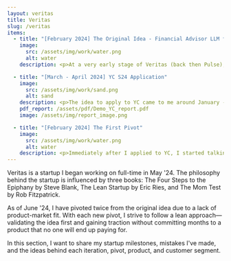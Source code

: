 ```yaml
---
layout: veritas
title: Veritas
slug: /veritas
items:
  - title: "[February 2024] The Original Idea - Financial Advisor LLM for Retail Investors"
    image:
      src: /assets/img/work/water.png
      alt: water
    description: <p>At a very early stage of Veritas (back then Pulse), I concluded that general-purpose LLMs were not great at answering domain-specific questions and accessing niche information online. In my view, the future lay in fine-tuning/retraining on data from specific tasks, rather than on scraped data from all over the Internet.</p> <p>Since I was mainly interested in Quant Finance, I started testing open-source models to see how they'd answer questions on portfolio allocation, stochastic modeling, finance/economic theories, trading considerations, and more. As expected, the results were too generic and lacked good references. My initial idea was to build an AI financial advisor by simply taking an open-source LLM and fine-tuning it using relevant websites, books, forums, and articles.</p> <p>I started by using Alpaca LoRA 4-bit and quickly noticed some performance issues and hallucinations when using the 7B model. Using LoRA outside of Alpaca seemed like a lot of friction back then. Alpaca was not as good as GPT-4 or Mistral's large model. I met someone who recommended using RAG (Retrieval Augmented Generation) with AnythingLLM to quickly eliminate any product risk. AnythingLLM is a nice UI where a user can emulate a domain-specific database by uploading PDFs, text files, etc., which the model of your choice will refer to in the answers.</p> <p>Now that the product risk had been removed, the billion-dollar question was if there was a market for it...</p>

  - title: "[March - April 2024] YC S24 Application"
    image:
      src: /assets/img/work/sand.png
      alt: sand
    description: <p>The idea to apply to YC came to me around January - February 2024, and luckily, I had plenty of time to prepare before the deadline. Knowing the challenges of startups, my first priority was to find the right cofounder. Despite tapping into my network, changing cities frequently meant I didn't know many technical people in Austin.</p> <p>While long-distance collaboration can work, I felt that in-person interactions were crucial for a startup's success. Many of my friends faced legal constraints due to visas and permits, and those without such issues were hesitant to join a venture without proven market fit.</p> <p>I didn't give up and registered on the YC co-founder matching platform, starting to "date" potential co-founders here in Austin. Soon after, I found a solid CTO, and we began working together. We brainstormed different ideas, read case studies, shared insights into LLMs, focusing on finding an "acute and frequent" problem.</p> <p>Among many case studies, I remember reading about <a href="https://www.news.aakashg.com/p/rocket-plus-truebill">Truebill's story</a>, thinking that their idea was genius and simple—cancel useless subscriptions and/or negotiate new rates. I got super inspired by this and immediately suggested we build Truebill for financial products. Asset managers charge investors a monthly "subscription" for investing in their product, also known as a management fee. The idea was to look into your portfolio (multiple investment accounts), analyze how much you're paying for an ETF/Mutual Fund, and recommend the most similar product at a lower cost.</p> <p>Our prototype collected your investment data through Excel/Plaid and provided an actionable report showing if you're overpaying for a given category. Think of the S&P 500 index; the most liquid S&P 500 ETF is SPY, which charges you 0.09%. There is an alternative four times cheaper—SPLG, a tracking index ETF by State Street that charges 0.02%. Both ETFs perform the exact same function, and even though SPLG is less liquid, it shouldn't matter if you're investing long-term. Thus, there is a clear, cost-effective solution to your problem.</p> <p>A few weeks before the application deadline, I realized that the partnership with the CTO was not working out, so I decided to build the prototype myself and apply solo. I quickly developed an MVP in three weeks and even added a custom-made chatbot to follow up on the recommendations. The pipeline was &quot;share your holdings -&gt; get a report showing how much you can save -&gt; follow up on the recommendations with an AI chatbot.&quot; The demo worked well, and <a href= "https://www.youtube.com/watch?v=AmulLoHprgk">I recorded a 3-minute video for YC</a> and sent my application. </p>
    pdf_report: /assets/pdf/Demo_YC_report.pdf
    image: /assets/img/report_image.png

  - title: "[February 2024] The First Pivot"
    image:
      src: /assets/img/work/water.png
      alt: water
    description: <p>Immediately after I applied to YC, I started talking to customers (should've done it the other way around). I desperately wanted to validate the market for what I believed was an acute problem. Who doesn’t want to cut costs in their portfolios?</p><p>Following Steve Blank’s approach, my initial hypothesis was that DIY investors with high savings rates often don't know if they are investing in the cheapest and best-performing products for their strategy. This could be due to Google SEO, lack of time to research each fund, inability to receive financial advice, and too much friction on fund comparison websites. I also tested my market on account aggregation, assuming investors struggle to manage multiple accounts separately. Thus, the customer discovery began.</p><p>Initially, I spoke with people I knew well and paid little attention to segmenting my audience—a mistake. In the first week, I had 40 conversations with a "diverse" group -  DIY investors, those not investing in the market, employees with compliance restrictions, people near retirement, and those outsourcing their financial journey to a CFP/FA. My interview notebook became a mess with conflicting opinions, making it hard to find a clear signal.</p><p>The interview process was too formal as I followed Steve Blank’s book. After reading The Mom Test, I made the conversations more casual. A formal interview setup made customers feel too rigid and uncomfortable. I developed a better interview structure by looking for anchors, pain points, asking open-ended questions, and seeking specific past examples. I stopped wasting time on people who opened with “I don’t invest in the market.” It was hard for my ego to accept that not everyone needed my service, but I learned to focus on those who did. I began ending meetups quickly if it was clear the person didn’t have the problem I was addressing.</p><p>After the first week, I came across a YC video and decided to segment the market more precisely since I wasn’t making progress. Every conversation felt lukewarm. PMF should feel like stepping on a landmine. “Find the customer with their hair on fire and offer them a brick to put it out.”</p><p>I identified that 35-45-year-old FIRE DIY investors from tech would likely be interested. Since I didn't know anyone in this category, I started connecting with people on LinkedIn, using InMails and short intros to secure video chats on Zoom. My conversion ratio was less than 0.5%, which felt disheartening. Out of 400 messages, only two people talked to me, one of whom wanted to be a cofounder. That didn’t feel right, so I started DMing relevant people from subreddits. I created an AI chatbot to scrape subreddits, verify users, and check for real issues with management fees and aggregation. Out of 300 messages and 60+ textual conversations, only one person hopped on a call. I had good chats with people on Reddit but heavily discounted those datapoints as per The Mom Test. People don’t want to give up their anonymity on Reddit, which I misjudged.</p><p>I decided to stop after 50 conversations. Seeing no traction and having spent two weeks glued to my laptop, I decided to pivot. Here are the main reasons why.</p><ul><li>Investors have witnessed one of the greatest bull markets of all time.</li><li>Investors don’t care about small costs hidden in fund performance.</li><li>DIY investors believe their portfolios are already optimal.</li></ul>
---
```


<p>
Veritas is a startup I began working on full-time in May '24. The philosophy behind the startup is influenced by three books: The Four Steps to the Epiphany by Steve Blank, The Lean Startup by Eric Ries, and The Mom Test by Rob Fitzpatrick.
</p>

<p>
As of June '24, I have pivoted twice from the original idea due to a lack of product-market fit. With each new pivot, I strive to follow a lean approach—validating the idea first and gaining traction without committing months to a product that no one will end up paying for.</p> <p>In this section, I want to share my startup milestones, mistakes I've made, and the ideas behind each iteration, pivot, product, and customer segment.
</p>
